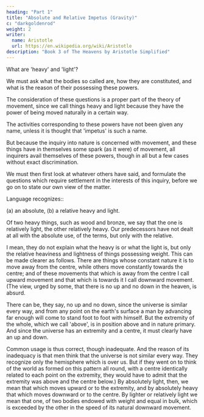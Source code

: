 ```yaml
---
heading: "Part 1"
title: "Absolute and Relative Impetus (Gravity)"
c: "darkgoldenrod"
weight: 2
writer:
  name: Aristotle
  url: https://en.wikipedia.org/wiki/Aristotle
description: "Book 3 of The Heavens by Aristotle Simplified"
---
```



What are 'heavy' and 'light'?

We must ask what the bodies so called are, how they are constituted, and what is the reason of their possessing these powers.

The consideration of these questions is a proper part of the theory of movement, since we call things heavy and light because they have the power of being moved naturally in a certain way. 

The activities corresponding to these powers have not been given any name, unless it is thought that 'impetus' is such a name.

But because the inquiry into nature is concerned with movement, and these things have in themselves some spark (as it were) of movement, all inquirers avail themselves of these powers, though in all but a few cases without exact discrimination. 

We must then first look at whatever others have said, and formulate the questions which require settlement in the interests of this inquiry, before we go on to state our own view of the matter.

Language recognizes::

(a) an absolute, (b) a relative heavy and light. 

Of two heavy things, such as wood and bronze, we say that the one is relatively light, the other relatively heavy. Our predecessors have not dealt at all with the absolute use, of the terms, but only with the relative. 

I mean, they do not explain what the heavy is or what the light is, but only the relative heaviness and lightness of things possessing weight. This can be made clearer as follows. There are things whose constant nature it is to move away from the centre, while others move constantly towards the centre; and of these movements that which is away from the centre I call upward movement and that which is towards it I call downward movement. (The view, urged by some, that there is no up and no down in the heaven, is absurd. 

There can be, they say, no up and no down, since the universe is similar every way, and from any point on the earth's surface a man by advancing far enough will come to stand foot to foot with himself. But the extremity of the whole, which we call 'above', is in position above and in nature primary. And since the universe has an extremity and a centre, it must clearly have an up and down.

Common usage is thus correct, though inadequate. And the reason of its inadequacy is that men think that the universe is not similar every way. They recognize only the hemisphere which is over us. But if they went on to think of the world as formed on this pattern all round, with a centre identically related to each point on the extremity, they would have to admit that the extremity was above and the centre below.) By absolutely light, then, we mean that which moves upward or to the extremity, and by absolutely heavy that which moves downward or to the centre. By lighter or relatively light we mean that one, of two bodies endowed with weight and equal in bulk, which is exceeded by the other in the speed of its natural downward movement.



